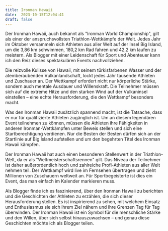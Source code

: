 ```yaml
---
title: Ironman Hawaii
date:  2023-10-15T12:04:41
draft: false
---
```


Der Ironman Hawaii, auch bekannt als "Ironman World Championship", gilt als einer der anspruchsvollsten Triathlon-Wettkämpfe der Welt. Jedes Jahr im Oktober versammeln sich Athleten aus aller Welt auf der Insel Big Island, um die 3,86 km schwimmen, 180,2 km Rad fahren und 42,2 km laufen zu meistern. Als Blogger mit einer Leidenschaft für Sport und Abenteuer kann ich den Reiz dieses spektakulären Events nachvollziehen.

Die reizvolle Kulisse von Hawaii, mit seinem türkisfarbenen Wasser und der atemberaubenden Vulkanlandschaft, lockt jedes Jahr tausende Athleten und Zuschauer an. Der Wettkampf erfordert nicht nur körperliche Stärke, sondern auch mentale Ausdauer und Willenskraft. Die Teilnehmer müssen sich auf die extreme Hitze und den starken Wind auf der Vulkaninsel einstellen – eine echte Herausforderung, die den Wettkampf besonders macht.

Was den Ironman Hawaii zusätzlich spannend macht, ist die Tatsache, dass er nur für qualifizierte Athleten zugänglich ist. Um an diesem legendären Event teilnehmen zu können, müssen die Athleten ihre Fähigkeiten in anderen Ironman-Wettkämpfen unter Beweis stellen und sich eine Startberechtigung verdienen. Nur die Besten der Besten dürfen sich an der Startlinie auf Big Island aufstellen und um den begehrten Titel des Ironman Hawaii kämpfen.

Der Ironman Hawaii hat auch einen besonderen Stellenwert in der Triathlon-Welt, da er als "Weltmeisterschaftsrennen" gilt. Das Niveau der Teilnehmer ist daher außerordentlich hoch und zahlreiche Profi-Athleten aus aller Welt nehmen teil. Der Wettkampf wird live im Fernsehen übertragen und zieht Millionen von Zuschauern weltweit an. Für Sportbegeisterte ist dies ein Event, das man einfach im Kalender markieren muss.

Als Blogger finde ich es faszinierend, über den Ironman Hawaii zu berichten und die Geschichten der Athleten zu erzählen, die sich dieser Herausforderung stellen. Es ist inspirierend zu sehen, mit welchem Einsatz und Enthusiasmus sie sich ihrem Ziel nähern und ihre Grenzen Tag für Tag überwinden. Der Ironman Hawaii ist ein Symbol für die menschliche Stärke und den Willen, über sich selbst hinauszuwachsen – und genau diese Geschichten möchte ich als Blogger teilen.